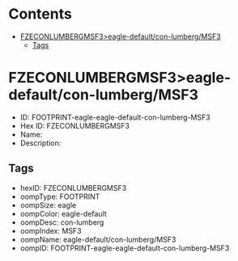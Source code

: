 



Contents
========

* [FZECONLUMBERGMSF3>eagle-default/con-lumberg/MSF3](#fzeconlumbergmsf3eagle-defaultcon-lumbergmsf3)
	* [Tags](#tags)

# FZECONLUMBERGMSF3>eagle-default/con-lumberg/MSF3

- ID: FOOTPRINT-eagle-eagle-default-con-lumberg-MSF3
- Hex ID: FZECONLUMBERGMSF3
- Name: 
- Description: 

## Tags

- hexID: FZECONLUMBERGMSF3
- oompType: FOOTPRINT
- oompSize: eagle
- oompColor: eagle-default
- oompDesc: con-lumberg
- oompIndex: MSF3
- oompName: eagle-default/con-lumberg/MSF3
- oompID: FOOTPRINT-eagle-eagle-default-con-lumberg-MSF3
